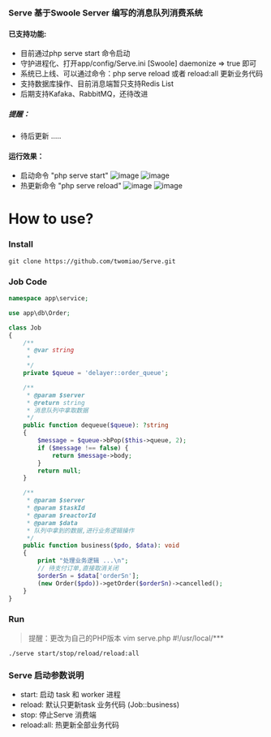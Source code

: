 ### Serve 基于Swoole Server 编写的消息队列消费系统
#### 已支持功能:

- 目前通过php serve start 命令启动
- 守护进程化、打开app/config/Serve.ini [Swoole] daemonize => true 即可
- 系统已上线、可以通过命令：php serve reload 或者 reload:all 更新业务代码
- 支持数据库操作、目前消息端暂只支持Redis List
- 后期支持Kafaka、RabbitMQ，还待改进

##### 提醒：
 - 待后更新 .....
#### 运行效果：
- 启动命令 "php serve start"
![image](https://github.com/twomiao/Serve/raw/master/img/start.png "启动画面")
![image](https://github.com/twomiao/Serve/raw/master/img/test.png "运行画面")
- 热更新命令 "php serve reload"
![image](https://github.com/twomiao/Serve/raw/master/img/reload.png "热更新代码前")
![image](https://github.com/twomiao/Serve/raw/master/img/reload02.png "热更新代码后")

# How to use?

### Install

```
git clone https://github.com/twomiao/Serve.git
```

### Job Code

```php
namespace app\service;

use app\db\Order;

class Job
{
    /**
     * @var string
     *
     */
    private $queue = 'delayer::order_queue';

    /**
     * @param $server
     * @return string
     * 消息队列中拿取数据
     */
    public function dequeue($queue): ?string
    {
        $message = $queue->bPop($this->queue, 2);
        if ($message !== false) {
            return $message->body;
        }
        return null;
    }

    /**
     * @param $server
     * @param $taskId
     * @param $reactorId
     * @param $data
     * 队列中拿到的数据,进行业务逻辑操作
     */
    public function business($pdo, $data): void
    {
        print "处理业务逻辑 ...\n";
        // 待支付订单,直接取消关闭
        $orderSn = $data['orderSn'];
        (new Order($pdo))->getOrder($orderSn)->cancelled();
    }
}
```

### Run
> 提醒：更改为自己的PHP版本
> vim serve.php #!/usr/local/*** 

```
./serve start/stop/reload/reload:all
```

### Serve 启动参数说明

- start: 启动 task 和 worker 进程
- reload: 默认只更新task 业务代码 (Job::business)
- stop: 停止Serve 消费端
- reload:all: 热更新全部业务代码

